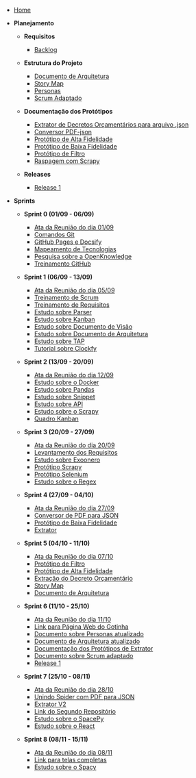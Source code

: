 - [Home](./)

- **Planejamento**

  - **Requisitos**
    - [Backlog](./Estrutura%20do%20Projeto/Backlog.md)

  - **Estrutura do Projeto**
    - [Documento de Arquitetura](./Estrutura%20do%20Projeto/Arquitetura.md)
    - [Story Map](./Estrutura%20do%20Projeto/StoryMap.md)
    - [Personas](./Estrutura%20do%20Projeto/Personas.md)
    - [Scrum Adaptado](./Estrutura%20do%20Projeto/Processo%20de%20Desenvolvimento.md)

  - **Documentação dos Protótipos**
    - [Extrator de Decretos Orçamentários para arquivo .json](./Documentação%20dos%20Protótipos/orçamentário.md)
    - [Conversor PDF-json](./Documentação%20dos%20Protótipos/pdf-json.md)
    - [Protótipo de Alta Fidelidade](./Documentação%20dos%20Protótipos/ProtótipoAltaFidelidade.md)
    - [Protótipo de Baixa Fidelidade](./Documentação%20dos%20Protótipos/ProtótipoBaixaFidelidade.md)
    - [Protótipo de Filtro](./Documentação%20dos%20Protótipos/ProtótipoFiltro.md)
    - [Raspagem com Scrapy](./Documentação%20dos%20Protótipos/Raspagem_'Quotes_to_Scrape'.md)

  - **Releases**
    - [Release 1](./Releases/Release1.md)

- **Sprints**

  - **Sprint 0 (01/09 - 06/09)**
    - [Ata da Reunião do dia 01/09](./AtaReuniao/ataReuniao01-09.md)
    - [Comandos Git](./Estudos/ComandosGit.md)
    - [GitHub Pages e Docsify](./Estudos/GitHub_Pages.md)
    - [Mapeamento de Tecnologias](./Estudos/Mapeamento_de_tecnologias.md)
    - [Pesquisa sobre a OpenKnowledge](./Estudos/pesquisaOpenKnowledge.md)
    - [Treinamento GitHub](./Estudos/Treinamento_GitHub.md)

  - **Sprint 1 (06/09 - 13/09)**
    - [Ata da Reunião do dia 05/09](./AtaReuniao/ataReuniao05-09.md)
    - [Treinamento de Scrum](./Estudos/scrum.md)
    - [Treinamento de Requisitos](./Estudos/requisitos.md)
    - [Estudo sobre Parser](./Estudos/parser.md)
    - [Estudo sobre Kanban](./Estudos/Kanban.md)
    - [Estudo sobre Documento de Visão](./Estudos/Documento_de_Visão.md)
    - [Estudo sobre Documento de Arquitetura](./Estudos/Documento_de_Arquitetura.md)
    - [Estudo sobre TAP](./Estudos/TAP.md)
    - [Tutorial sobre Clockfy](https://www.youtube.com/watch?v=iX8RSEhJenU)

  - **Sprint 2 (13/09 - 20/09)**
    - [Ata da Reunião do dia 12/09](./AtaReuniao/ataReuniao12-09.md)
    - [Estudo sobre o Docker](./Estudos/Docker.md)
    - [Estudo sobre Pandas](https://github.com/unb-mds/2023-2-Squad09-Gotinha/blob/main/docs/Estudos/Pandas.ipynb)
    - [Estudo sobre Snippet](./Estudos/Snippet.md)
    - [Estudo sobre API](./Estudos/API.md)
    - [Estudo sobre o Scrapy](./Estudos/Scrapy.md)
    - [Quadro Kanban](https://github.com/orgs/unb-mds/projects/11)

  - **Sprint 3 (20/09 - 27/09)**
    - [Ata da Reunião do dia 20/09](./AtaReuniao/ataReuniao20-09.md)
    - [Levantamento dos Requisitos](./Estrutura%20do%20Projeto/Backlog.md)
    - [Estudo sobre Exoonero](./Estudos/Exoonero.md)
    - [Protótipo Scrapy](./Documentação%20dos%20Protótipos/Raspagem_'Quotes_to_Scrape'.md)
    - [Protótipo Selenium](https://github.com/unb-mds/2023-2-Squad09-Gotinha/blob/main/Prot%C3%B3tipos/Prot%C3%B3tipoSelenium/botselenium.py)
    - [Estudo sobre o Regex](./Estudos/Regex.md)
  
  - **Sprint 4 (27/09 - 04/10)**
    - [Ata da Reunião do dia 27/09](./AtaReuniao/ataReuniao27-09.md)
    - [Conversor de PDF para JSON](./Documentação%20dos%20Protótipos/pdf-json.md)
    - [Protótipo de Baixa Fidelidade](./Documentação%20dos%20Protótipos/ProtótipoBaixaFidelidade.md)
    - [Extrator](https://github.com/unb-mds/2023-2-Squad09-Gotinha/tree/main/Prot%C3%B3tipos/Extrator_V1)

  - **Sprint 5 (04/10 - 11/10)**
    - [Ata da Reunião do dia 07/10](./AtaReuniao/ataReuniao07-10.md)
    - [Protótipo de Filtro](./Documentação%20dos%20Protótipos/ProtótipoFiltro.md)
    - [Protótipo de Alta Fidelidade](./Documentação%20dos%20Protótipos/ProtótipoAltaFidelidade.md)
    - [Extração do Decreto Orçamentário](./Documentação%20dos%20Protótipos/orçamentário.md)
    - [Story Map](./Estrutura%20do%20Projeto/StoryMap.md)
    - [Documento de Arquitetura](./Estrutura%20do%20Projeto/Arquitetura.md)

  - **Sprint 6 (11/10 - 25/10)**
    - [Ata da Reunião do dia 11/10](./AtaReuniao/ataReuniao11-10.md)
    - [Link para Página Web do Gotinha](https://unb-mds.github.io/2023.2_Gotinha/)
    - [Documento sobre Personas atualizado](./Estrutura%20do%20Projeto/Personas.md)
    - [Documento de Arquitetura atualizado](./Estrutura%20do%20Projeto/Arquitetura.md)
    - [Documentação dos Protótipos de Extrator](./Documentação%20dos%20Protótipos/orçamentário.md)
    - [Documento sobre Scrum adaptado](./Estrutura%20do%20Projeto/Processo%20de%20Desenvolvimento.md)
    - [Release 1](./Releases/Release1.md)

  - **Sprint 7 (25/10 - 08/11)**
    - [Ata da Reunião do dia 28/10](./AtaReuniao/ataReuniao28-10.md)
    - [Unindo Spider com PDF para JSON](./Documentação%20dos%20Protótipos/run.md)
    - [Extrator V2](https://github.com/unb-mds/2023-2-Squad09-Gotinha/tree/main/Prot%C3%B3tipos/Extrator_V2)
    - [Link do Segundo Repositório](https://github.com/unb-mds/2023.2_Gotinha)
    - [Estudo sobre o SpacePy](./Estudos/Spacepy.md)
    - [Estudo sobre o React](./Estudos/React.md)
  
  - **Sprint 8 (08/11 - 15/11)**
    - [Ata da Reunião do dia 08/11](./AtaReuniao/ataReuniao08-11.md)
    - [Link para telas completas](https://unb-mds.github.io/2023.2_Gotinha/)
    - [Estudo sobre o Spacy](./Estudos/Spacy.md)